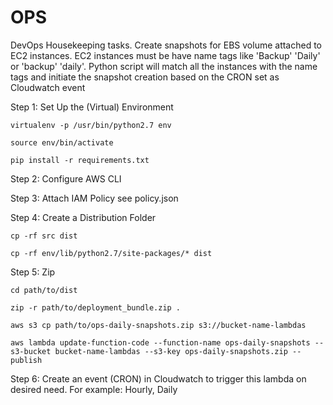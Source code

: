 # OPS
DevOps Housekeeping tasks. Create snapshots for EBS volume attached to EC2 instances. EC2 instances must be have name tags like 'Backup' 'Daily' or 'backup' 'daily'. Python script will match all the instances with the name tags and initiate the snapshot creation based on the CRON set as Cloudwatch event

Step 1: Set Up the (Virtual) Environment

`virtualenv -p /usr/bin/python2.7 env`

`source env/bin/activate`

`pip install -r requirements.txt`

Step 2: Configure AWS CLI

Step 3: Attach IAM Policy
see policy.json

Step 4: Create a Distribution Folder

`cp -rf src dist`

`cp -rf env/lib/python2.7/site-packages/* dist`

Step 5: Zip

`cd path/to/dist`

`zip -r path/to/deployment_bundle.zip .`

`aws s3 cp path/to/ops-daily-snapshots.zip s3://bucket-name-lambdas`

`aws lambda update-function-code --function-name ops-daily-snapshots --s3-bucket bucket-name-lambdas --s3-key ops-daily-snapshots.zip --publish`

Step 6: Create an event (CRON) in Cloudwatch to trigger this lambda on desired need. For example: Hourly, Daily

